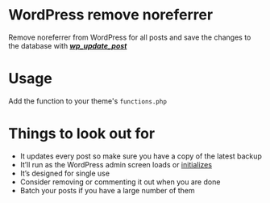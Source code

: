 # WordPress remove noreferrer
Remove noreferrer from WordPress for all posts and save the changes to the database with ***[wp_update_post](https://developer.wordpress.org/reference/functions/wp_update_post/)***
# Usage
Add the function to your theme's `functions.php`
# Things to look out for
- It updates every post so make sure you have a copy of the latest backup
- It’ll run as the WordPress admin screen loads or [initializes](https://developer.wordpress.org/reference/hooks/admin_init/)
- It’s designed for single use
- Consider removing or commenting it out when you are done
- Batch your posts if you have a large number of them
